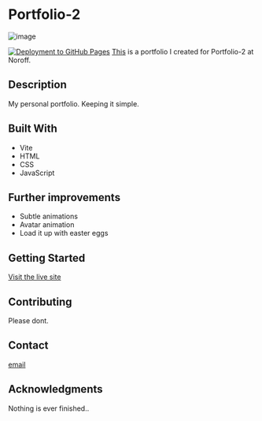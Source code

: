 # Portfolio-2

![image](https://github.com/donnybrilliant/portfolio/blob/main/assets/images/portfolio-header.png)

[![Deployment to GitHub Pages](https://github.com/donnybrilliant/portfolio/actions/workflows/deploy.yml/badge.svg)](https://github.com/donnybrilliant/portfolio/actions/workflows/deploy.yml)
[This](https://donnybrilliant.github.io/portfolio/) is a portfolio I created for Portfolio-2 at Noroff.

## Description

My personal portfolio.
Keeping it simple.

## Built With

- Vite
- HTML
- CSS
- JavaScript

## Further improvements

- Subtle animations
- Avatar animation
- Load it up with easter eggs

## Getting Started

[Visit the live site](https://donnybrilliant.github.io/portfolio/)

## Contributing

Please dont.

## Contact

[email](mailto:daniel.vier@gmail.com)

## Acknowledgments

Nothing is ever finished..
